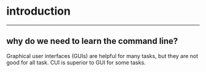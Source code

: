 # introduction
---
## why do we need to learn the command line?
Graphical user interfaces (GUIs) are helpful for many tasks, but they are not good for all task. CUI is superior to GUI for some tasks.
<!--stackedit_data:
eyJoaXN0b3J5IjpbLTIwMjA5Njg1NDFdfQ==
-->